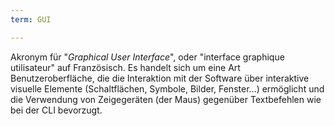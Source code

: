 ```yaml
---
term: GUI

---
```

Akronym für "*Graphical User Interface*", oder "interface graphique utilisateur" auf Französisch. Es handelt sich um eine Art Benutzeroberfläche, die die Interaktion mit der Software über interaktive visuelle Elemente (Schaltflächen, Symbole, Bilder, Fenster...) ermöglicht und die Verwendung von Zeigegeräten (der Maus) gegenüber Textbefehlen wie bei der CLI bevorzugt.